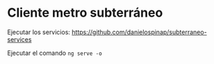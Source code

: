 # Cliente metro subterráneo

Ejecutar los servicios: https://github.com/danielospinap/subterraneo-services

Ejecutar el comando `ng serve -o`
